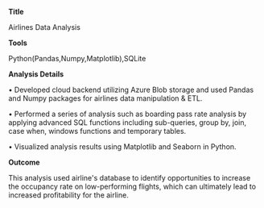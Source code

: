 <b>Title</b>

Airlines Data Analysis 

<b>Tools</b>

Python(Pandas,Numpy,Matplotlib),SQLite

<b>Analysis Details</b>

• Developed cloud backend utilizing Azure Blob storage and used Pandas and Numpy packages for airlines data manipulation & ETL.

• Performed a series of analysis such as boarding pass rate analysis by applying advanced SQL functions including sub-queries, group by, join, case when, windows functions and temporary tables.

• Visualized analysis results using Matplotlib and Seaborn in Python.

<b>Outcome</b>

This analysis used airline's database to identify opportunities to increase the occupancy rate on low-performing flights, which can ultimately lead to increased profitability for the airline.



